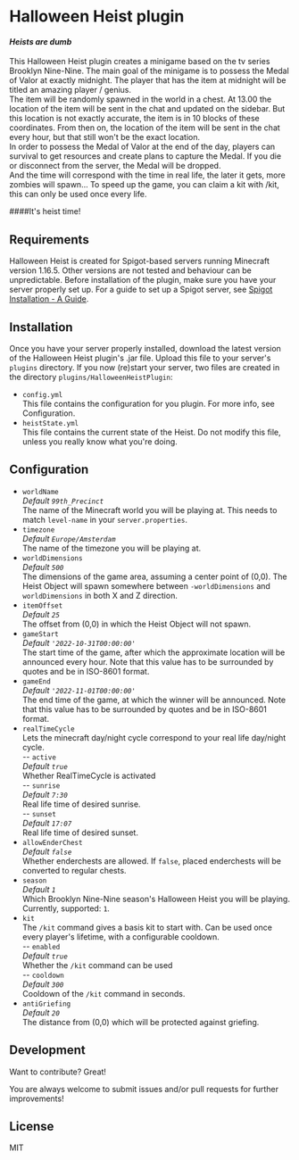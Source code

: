 # Halloween Heist plugin
#### _Heists are dumb_

This Halloween Heist plugin creates a minigame based on the tv series Brooklyn Nine-Nine. The main goal of the minigame is to possess the Medal of Valor at exactly midnight.  The player that has the item at midnight will be titled an amazing player / genius.  
The item will be randomly spawned in the world in a chest. At 13.00 the location of the item will be sent in the chat and updated on the sidebar. But this location is not exactly accurate, the item is in 10 blocks of these coordinates. From then on, the location of the item will be sent in the chat every hour, but that still won't be the exact location.  
In order to possess the Medal of Valor at the end of the day, players can survival to get resources and create plans to capture the Medal. If you die or disconnect from the server, the Medal will be dropped.  
And the time will correspond with the time in real life, the later it gets, more zombies will spawn...
To speed up the game, you can claim a kit with /kit, this can only be used once every life.  

####It's heist time!

## Requirements

Halloween Heist is created for Spigot-based servers running Minecraft version 1.16.5. Other versions are not tested and behaviour can be unpredictable.
Before installation of the plugin, make sure you have your server properly set up. For a guide to set up a Spigot server, see [Spigot Installation - A Guide](https://www.spigotmc.org/wiki/spigot-installation/).

## Installation

Once you have your server properly installed, download the latest version of the Halloween Heist plugin's .jar file. Upload this file to your server's `plugins` directory. If you now (re)start your server, two files are created in the directory `plugins/HalloweenHeistPlugin`:
- `config.yml`  
  This file contains the configuration for you plugin. For more info, see Configuration.
- `heistState.yml`  
  This file contains the current state of the Heist. Do not modify this file, unless you really know what you're doing.

## Configuration
- `worldName`  
  *Default `99th_Precinct`*  
  The name of the Minecraft world you will be playing at. This needs to match `level-name` in your `server.properties`.
- `timezone`  
  *Default `Europe/Amsterdam`*  
  The name of the timezone you will be playing at.
- `worldDimensions`  
  *Default `500`*  
  The dimensions of the game area, assuming a center point of (0,0). The Heist Object will spawn somewhere between `-worldDimensions` and `worldDimensions` in both X and Z direction.
- `itemOffset`  
  *Default `25`*  
  The offset from (0,0) in which the Heist Object will not spawn.
- `gameStart`  
  *Default `'2022-10-31T00:00:00'`*  
  The start time of the game, after which the approximate location will be announced every hour. Note that this value has to be surrounded by quotes and be in ISO-8601 format.
- `gameEnd`  
  *Default `'2022-11-01T00:00:00'`*  
  The end time of the game, at which the winner will be announced. Note that this value has to be surrounded by quotes and be in ISO-8601 format.
- `realTimeCycle`  
  Lets the minecraft day/night cycle correspond to your real life day/night cycle.  
  -- `active`  
  *Default `true`*  
  Whether RealTimeCycle is activated  
  -- `sunrise`  
  *Default `7:30`*  
  Real life time of desired sunrise.  
  -- `sunset`  
  *Default `17:07`*  
  Real life time of desired sunset.
- `allowEnderChest`  
  *Default `false`*  
  Whether enderchests are allowed. If `false`, placed enderchests will be converted to regular chests.
- `season`  
  *Default `1`*  
  Which Brooklyn Nine-Nine season's Halloween Heist you will be playing. Currently, supported: `1`.
- `kit`  
  The `/kit` command gives a basis kit to start with. Can be used once every player's lifetime, with a configurable cooldown.  
  -- `enabled`  
  *Default `true`*  
  Whether the `/kit` command can be used  
  -- `cooldown`  
  *Default `300`*  
  Cooldown of the `/kit` command in seconds.  
- `antiGriefing`  
  *Default `20`*  
  The distance from (0,0) which will be protected against griefing.

## Development
Want to contribute? Great!

You are always welcome to submit issues and/or pull requests for further improvements!

## License

MIT
